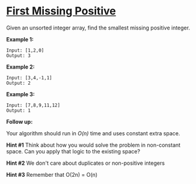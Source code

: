# [First Missing Positive](https://leetcode.com/explore/challenge/card/september-leetcoding-challenge/558/week-5-september-29th-september-30th/3478/)

Given an unsorted integer array, find the smallest missing positive integer.

**Example 1:**

```
Input: [1,2,0]
Output: 3
```

**Example 2:**

```
Input: [3,4,-1,1]
Output: 2
```

**Example 3:**

```
Input: [7,8,9,11,12]
Output: 1
```

**Follow up:**

Your algorithm should run in _O(n)_ time and uses constant extra space.

**Hint #1**
Think about how you would solve the problem in non-constant space. Can you apply that logic to the existing space?

**Hint #2**
We don't care about duplicates or non-positive integers

**Hint #3**
Remember that O(2n) = O(n)
